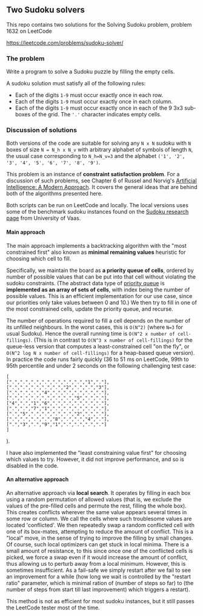 ## Two Sudoku solvers

This repo contains two solutions for the Solving Sudoku problem, problem 1632 on LeetCode

https://leetcode.com/problems/sudoku-solver/

### The problem

Write a program to solve a Sudoku puzzle by filling the empty cells.

A sudoku solution must satisfy all of the following rules:

* Each of the digits `1-9` must occur exactly once in each row.
* Each of the digits `1-9` must occur exactly once in each column.
* Each of the digits `1-9` must occur exactly once in each of the 9 3x3 sub-boxes of the grid.
The `'.'` character indicates empty cells.

### Discussion of solutions

Both versions of the code are suitable for solving any `N x N` sudoku 
with `N` boxes of size   `N = N_h x N_v` with arbitrary alphabet of symbols 
of length `N`, the usual case corresponding to `N_h=N_v=3` and the alphabet
`('1', '2', '3', '4', '5', '6', '7', '8', '9')`. 

This problem is an instance of **constraint satisfaction problem**. 
For a discussion of such problems, see  Chapter 6 of Russel and Norvig's 
[Artificial Intelligence: A Modern Approach](http://aima.cs.berkeley.edu/contents.html).
It covers the general ideas that are behind both of the algorithms presented here.

Both scripts can be run on LeetCode and locally. The local versions uses some of 
the benchmark sudoku instances found on the [Sudoku research page](http://lipas.uwasa.fi/~timan/sudoku/)
from University of Vaas.


#### Main approach
The main approach implements a backtracking algorithm with the
"most constrained first" also known as **minimal remaining values** heuristic for choosing which cell to fill. 

Specifically, we maintain the board as **a priority queue of cells**,
ordered by number of possible values that can be put into that cell
without violating the sudoku constraints.
(The abstract data type of [priority queue](https://en.wikipedia.org/wiki/Priority_queue) is **implemented as an array of sets of cells**,
with index being the number of possible values.
This is an efficient implementation for our use case,
since our priorities only take values between 0 and 10.)
We then try to fill in one of the most constrained cells,
update the priority queue, and recurse.

The number of operations required to fill a cell
depends on the number of its unfilled neighbours.
In the worst cases, this is `O(N^2)` (where `N=3` for usual Sudoku).
Hence the overall running time is `O(N^2 x number of cell-fillings)`.
(This is in contrast to `O(N^3 x number of cell-fillings)` for the queue-less
version that computes a least-constrained cell "on the fly", or
`O(N^2 log N x number of cell-fillings)` for a heap-based queue version).
In practice the code runs fairly quickly
(36 to 51 ms on LeetCode, 99th to 95th percentile
and under 2 seconds on the following challenging test case:
```
[
[".",".",".",".",".",".",".","1","."],
[".",".",".",".",".","2",".",".","3"],
[".",".",".","4",".",".",".",".","."],
[".",".",".",".",".",".","5",".","."],
["4",".","1","6",".",".",".",".","."],
[".",".","7","1",".",".",".",".","."],
[".","5",".",".",".",".","2",".","."],
[".",".",".",".","8",".",".","4","."],
[".","3",".","9","1",".",".",".","."]
]
```
).

I have also implemented the "least constraining value first"
for choosing which values to try.
However, it did not improve performance, and so is disabled in the code.

#### An alternative approach

An alternative approach via **local search**. It operates by filling in each box
using a random permutation of allowed values 
(that is, we exclude the values of the pre-filled cells and permute the rest, 
filling the whole box). This creates conflicts wherever the 
same value appears several times in some row or column.
We call the cells where such troublesome values are located 'conflicted'. 
We then repeatedly swap a random conflicted cell with one of its box-mates, 
attempting to reduce the amount of conflict. This is a "local" move, in the 
sense of trying to improve the filling by small changes. Of course, such local 
optimizers can get stuck in local minima.  There is a small amount of resistance,
to this since once one of the conflicted cells is picked, we force a swap 
even if it would increase the amount of conflict, thus allowing us to perturb
away from a local minimum. However, this is sometimes insufficient. As a 
fail-safe we simply restart after we fail to see an improvement for a while
(how long we wait is controlled by the "restart ratio" parameter, which is minimal
ration of (number of steps so far) to (the number of steps from start till last improvement)
which triggers a restart).

This method is not as efficient for most sudoku instances, 
but it still passes the LeetCode tester most of the time.
 
